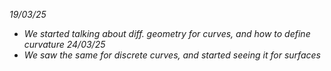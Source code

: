 *19/03/25*
+ *We started talking about diff. geometry for curves, and how to define curvature*
*24/03/25*
+ *We saw the same for discrete curves, and started seeing it for surfaces*